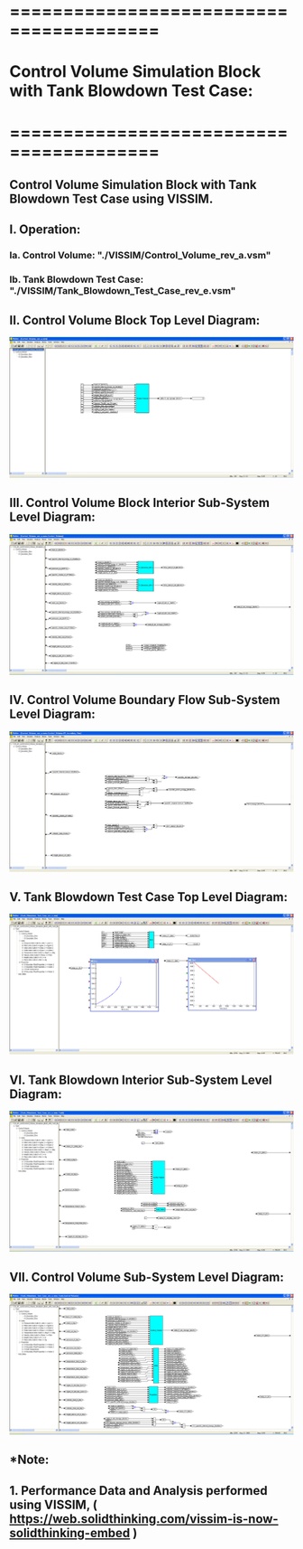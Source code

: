 # ========================================
# Control Volume Simulation Block with Tank Blowdown Test Case:
# ========================================

## Control Volume Simulation Block with Tank Blowdown Test Case using VISSIM.

##
## I. Operation: 
### Ia. Control Volume: "./VISSIM/Control_Volume_rev_a.vsm"
### Ib. Tank Blowdown Test Case: "./VISSIM/Tank_Blowdown_Test_Case_rev_e.vsm"

##
## II. Control Volume Block Top Level Diagram:

![](./images/image_01.png)

##
## III. Control Volume Block Interior Sub-System Level Diagram:

![](./images/image_02.png)
##
## IV. Control Volume Boundary Flow Sub-System Level Diagram:

![](./images/image_03.png)
##
## V. Tank Blowdown Test Case Top Level Diagram:

![](./images/image_04.png)
##
## VI. Tank Blowdown Interior Sub-System Level Diagram:

![](./images/image_05.png)
##
## VII. Control Volume Sub-System Level Diagram:

![](./images/image_06.png)
## 
## *Note: 
## 1. Performance Data and Analysis performed using VISSIM, ( https://web.solidthinking.com/vissim-is-now-solidthinking-embed )

